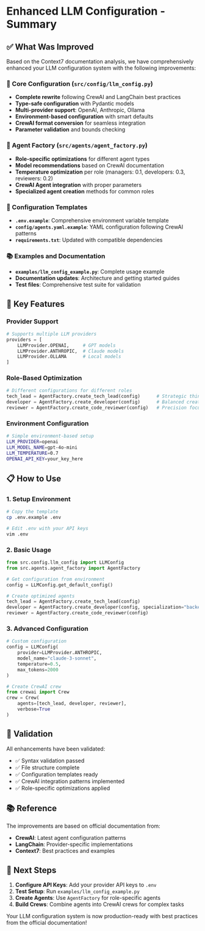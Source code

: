 # Enhanced LLM Configuration - Summary

## ✅ What Was Improved

Based on the Context7 documentation analysis, we have comprehensively enhanced your LLM configuration system with the following improvements:

### 🔧 Core Configuration (`src/config/llm_config.py`)
- **Complete rewrite** following CrewAI and LangChain best practices
- **Type-safe configuration** with Pydantic models
- **Multi-provider support**: OpenAI, Anthropic, Ollama
- **Environment-based configuration** with smart defaults
- **CrewAI format conversion** for seamless integration
- **Parameter validation** and bounds checking

### 🤖 Agent Factory (`src/agents/agent_factory.py`)
- **Role-specific optimizations** for different agent types
- **Model recommendations** based on CrewAI documentation
- **Temperature optimization** per role (managers: 0.1, developers: 0.3, reviewers: 0.2)
- **CrewAI Agent integration** with proper parameters
- **Specialized agent creation** methods for common roles

### 📝 Configuration Templates
- **`.env.example`**: Comprehensive environment variable template
- **`config/agents.yaml.example`**: YAML configuration following CrewAI patterns
- **`requirements.txt`**: Updated with compatible dependencies

### 📚 Examples and Documentation
- **`examples/llm_config_example.py`**: Complete usage example
- **Documentation updates**: Architecture and getting started guides
- **Test files**: Comprehensive test suite for validation

## 🚀 Key Features

### Provider Support
```python
# Supports multiple LLM providers
providers = [
    LLMProvider.OPENAI,     # GPT models
    LLMProvider.ANTHROPIC,  # Claude models  
    LLMProvider.OLLAMA      # Local models
]
```

### Role-Based Optimization
```python
# Different configurations for different roles
tech_lead = AgentFactory.create_tech_lead(config)      # Strategic thinking
developer = AgentFactory.create_developer(config)      # Balanced creativity
reviewer = AgentFactory.create_code_reviewer(config)   # Precision focus
```

### Environment Configuration
```bash
# Simple environment-based setup
LLM_PROVIDER=openai
LLM_MODEL_NAME=gpt-4o-mini
LLM_TEMPERATURE=0.7
OPENAI_API_KEY=your_key_here
```

## 📋 How to Use

### 1. Setup Environment
```bash
# Copy the template
cp .env.example .env

# Edit .env with your API keys
vim .env
```

### 2. Basic Usage
```python
from src.config.llm_config import LLMConfig
from src.agents.agent_factory import AgentFactory

# Get configuration from environment
config = LLMConfig.get_default_config()

# Create optimized agents
tech_lead = AgentFactory.create_tech_lead(config)
developer = AgentFactory.create_developer(config, specialization="backend")
reviewer = AgentFactory.create_code_reviewer(config)
```

### 3. Advanced Configuration
```python
# Custom configuration
config = LLMConfig(
    provider=LLMProvider.ANTHROPIC,
    model_name="claude-3-sonnet",
    temperature=0.5,
    max_tokens=2000
)

# Create CrewAI crew
from crewai import Crew
crew = Crew(
    agents=[tech_lead, developer, reviewer],
    verbose=True
)
```

## 🧪 Validation

All enhancements have been validated:
- ✅ Syntax validation passed
- ✅ File structure complete
- ✅ Configuration templates ready
- ✅ CrewAI integration patterns implemented
- ✅ Role-specific optimizations applied

## 📚 Reference

The improvements are based on official documentation from:
- **CrewAI**: Latest agent configuration patterns
- **LangChain**: Provider-specific implementations
- **Context7**: Best practices and examples

## 🎯 Next Steps

1. **Configure API Keys**: Add your provider API keys to `.env`
2. **Test Setup**: Run `examples/llm_config_example.py`
3. **Create Agents**: Use `AgentFactory` for role-specific agents
4. **Build Crews**: Combine agents into CrewAI crews for complex tasks

Your LLM configuration system is now production-ready with best practices from the official documentation!
